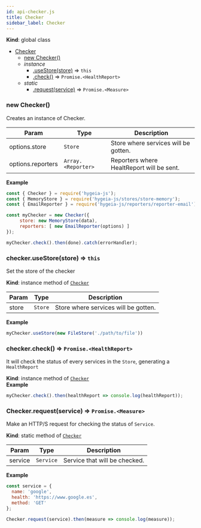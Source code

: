 ```yaml
---
id: api-checker.js
title: Checker
sidebar_label: Checker
---
```


  **Kind**: global class  

* [Checker](#Checker)
    * [new Checker()](#new_Checker_new)
    * _instance_
        * [.useStore(store)](#Checker+useStore) ⇒ <code>this</code>
        * [.check()](#Checker+check) ⇒ <code>Promise.&lt;HealthReport&gt;</code>
    * _static_
        * [.request(service)](#Checker.request) ⇒ <code>Promise.&lt;Measure&gt;</code>

<a name="new_Checker_new"></a>

### new Checker()
Creates an instance of Checker.


| Param | Type | Description |
| --- | --- | --- |
| options.store | <code>Store</code> | Store where services will be gotten. |
| options.reporters | <code>Array.&lt;Reporter&gt;</code> | Reporters where HealtReport will be sent. |

**Example**  
```js
const { Checker } = require('hygeia-js');
const { MemoryStore } = require('hygeia-js/stores/store-memory');
const { EmailReporter } = require('hygeia-js/reporters/reporter-email');

const myChecker = new Checker({ 
     store: new MemoryStore(data),   
     reporters: [ new EmailReporter(options) ] 
});

myChecker.check().then(done).catch(errorHandler);
```
<a name="Checker+useStore"></a>

### checker.useStore(store) ⇒ <code>this</code>
Set the store of the checker

**Kind**: instance method of [<code>Checker</code>](#Checker)  

| Param | Type | Description |
| --- | --- | --- |
| store | <code>Store</code> | Store where services will be gotten. |

**Example**  
```js
myChecker.useStore(new FileStore('./path/to/file'))
``` 
<a name="Checker+check"></a>

### checker.check() ⇒ <code>Promise.&lt;HealthReport&gt;</code>
It will check the status of every services in the `Store`, generating
a `HealthReport`

**Kind**: instance method of [<code>Checker</code>](#Checker)  
**Example**  
```js
myChecker.check().then(healthReport => console.log(healthReport));
``` 
<a name="Checker.request"></a>

### Checker.request(service) ⇒ <code>Promise.&lt;Measure&gt;</code>
Make an HTTP/S request for checking the status of `Service`.

**Kind**: static method of [<code>Checker</code>](#Checker)  

| Param | Type | Description |
| --- | --- | --- |
| service | <code>Service</code> | Service that will be checked. |

**Example**  
```js
const service = {
  name: 'google',
  health: 'https://www.google.es',
  method: 'GET'
};

Checker.request(service).then(measure => console.log(measure));
``` 
